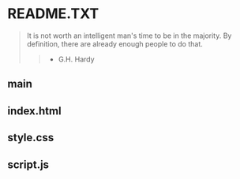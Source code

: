<h1>README.TXT</h1>

>It is not worth an intelligent man's time to be in the majority.
>By definition, there are already enough people to do that.
>> - G.H. Hardy


<h2>main</h2>



<h2>index.html</h2>

<h2>style.css</h2>

<h2>script.js</h2>
